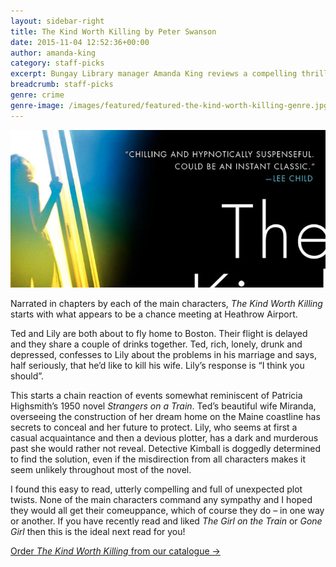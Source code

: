```yaml
---
layout: sidebar-right
title: The Kind Worth Killing by Peter Swanson
date: 2015-11-04 12:52:36+00:00
author: amanda-king
category: staff-picks
excerpt: Bungay Library manager Amanda King reviews a compelling thriller.
breadcrumb: staff-picks
genre: crime
genre-image: /images/featured/featured-the-kind-worth-killing-genre.jpg
---
```


![The kind worth killing by Peter Swanson](/images/featured/featured-the-kind-worth-killing.jpg)

Narrated in chapters by each of the main characters, <cite>The Kind Worth Killing</cite> starts with what appears to be a chance meeting at Heathrow Airport.

Ted and Lily are both about to fly home to Boston. Their flight is delayed and they share a couple of drinks together. Ted, rich, lonely, drunk and depressed, confesses to Lily about the problems in his marriage and says, half seriously, that he&#8217;d like to kill his wife. Lily&#8217;s response is &#8220;I think you should&#8221;.

This starts a chain reaction of events somewhat reminiscent of Patricia Highsmith’s 1950 novel <cite>Strangers on a Train</cite>. Ted’s beautiful wife Miranda, overseeing the construction of her dream home on the Maine coastline has secrets to conceal and her future to protect. Lily, who seems at first a casual acquaintance and then a devious plotter, has a dark and murderous past she would rather not reveal. Detective Kimball is doggedly determined to find the solution, even if the misdirection from all characters makes it seem unlikely throughout most of the novel.

I found this easy to read, utterly compelling and full of unexpected plot twists. None of the main characters command any sympathy and I hoped they would all get their comeuppance, which of course they do – in one way or another. If you have recently read and liked <cite>The Girl on the Train</cite> or <cite>Gone Girl</cite> then this is the ideal next read for you!

[Order <cite>The Kind Worth Killing</cite> from our catalogue →](https://suffolk.spydus.co.uk/cgi-bin/spydus.exe/ENQ/OPAC/BIBENQ?BRN=1823674)
